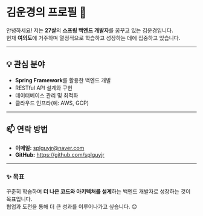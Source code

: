 # 김운경의 프로필 👋

안녕하세요! 저는 **27살**의 **스프링 백엔드 개발자**를 꿈꾸고 있는 김운경입니다.  
현재 **여의도**에 거주하며 열정적으로 학습하고 성장하는 데에 집중하고 있습니다.

---

## 💡 관심 분야
- **Spring Framework**를 활용한 백엔드 개발
- RESTful API 설계와 구현
- 데이터베이스 관리 및 최적화
- 클라우드 인프라(예: AWS, GCP)

---

## 📫 연락 방법
- **이메일:** splguyjr@naver.com
- **GitHub:** https://github.com/splguyjr

---

### ✨ 목표
꾸준히 학습하며 **더 나은 코드와 아키텍처를 설계**하는 백엔드 개발자로 성장하는 것이 목표입니다.  
협업과 도전을 통해 더 큰 성과를 이루어나가고 싶습니다. 😊